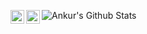 [<img align="left" alt="Ankur | LinkedIn" width="22px" src="https://cdn.jsdelivr.net/npm/simple-icons@v3/icons/linkedin.svg" />](https://www.linkedin.com/in/the-ankur-goswami/)
[<img align="left" alt="Ankur | Instagram" width="22px" src="https://cdn.jsdelivr.net/npm/simple-icons@v3/icons/instagram.svg" />](https://www.instagram.com/the_ankur_goswami/)


<img align="left" alt="Ankur's Github Stats" src="https://github-readme-stats.vercel.app/api?username=TheAnkurGoswami&show_icons=true&hide_border=true" />
